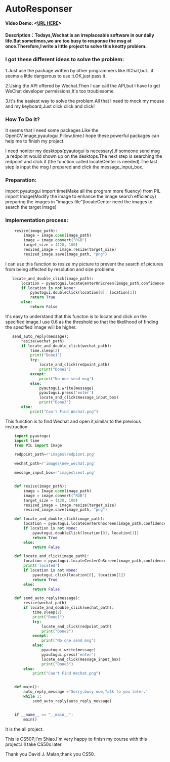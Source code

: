 # AutoResponser
#### Video Demo:  <[URL HERE](https://www.youtube.com/watch?v=dJ-SYXPO8tA)>
#### Description：Todays,Wechat is an irreplaceable software in our daily life.But sometimes,we are too busy to response the msg at once.Therefore,I write a little project to solve this knotty problem.

### I got these different ideas to solve the problem:

1.Just use the package written by other programmers like ItChat,but...it seems a little dangerous to use it.OK,just pass it.

2.Using the API offered by Wechat.Then I can call the API,but I have to get WeChat developer permissions,It's too troublesome

3.It's the easiest way to solve the problem.All that I need to mock my mouse and my keyboard,Just click click and click!

### How To Do It?

It seems that I need some packages.Like the OpenCV,image,pyautogui,Pillow,time.I hope these powerful packages can help me to finish my project.

I need nonitor my desktops(pyautogui is necessary),if someone send msg ,a redpoint would shown up on the desktops.The next step is searching the redpoint and click it (the function called locateCenter is needed).The last step is input the msg I prepared and click the message_input_box.

### Preparation:

import pyautogui
import time(Make all the program more fluency)
from PIL import Image(Modify the image to enhance the image search efficiency)
preparing the images in "images file"(locateCenter need the images to search the target image)

### Implementation process:

```python
    resize(image_path):
        image = Image.open(image_path)
        image = image.convert("RGB")
        target_size = (120, 100)
        resized_image = image.resize(target_size)
        resized_image.save(image_path, "png")
```
 I can use this function to resize my picture to prevent the search of pictures from being affected by resolution and size problems

 ```python
    locate_and_double_click(image_path):
        location = pyautogui.locateCenterOnScreen(image_path,confidence=0.6)
        if location is not None:
            pyautogui.doubleClick(location[0], location[1])
            return True
        else:
            return False
 ```
 It's easy to understand that this functon is to locate and click on the specified image.I use 0.6 as the threshold so that the likelihood of finding the specified image will be higher.

 ```python
    send_auto_reply(message):
        resize(wechat_path)
        if locate_and_double_click(wechat_path):
            time.sleep(2)
            print("Done1")
            try:
                locate_and_click(redpoint_path)
                print("Done2")
            except:
                print("No one send msg")
            else:
                pyautogui.write(message)
                pyautogui.press('enter')
                locate_and_click(message_input_box)
                print("Done3")
        else:
            print("Can't Find Wechat.png")
 ```
 This function is to find Wechat and open it,similar to the previous instruction.

```python
    import pyautogui
    import time
    from PIL import Image

    redpoint_path=r'images\redpiont.png'

    wechat_path=r'images\new_wechat.png'

    message_input_box=r'images\sent.png'


    def resize(image_path):
        image = Image.open(image_path)
        image = image.convert("RGB")
        target_size = (120, 100)
        resized_image = image.resize(target_size)
        resized_image.save(image_path, "png")

    def locate_and_double_click(image_path):
        location = pyautogui.locateCenterOnScreen(image_path,confidence=0.6)
        if location is not None:
            pyautogui.doubleClick(location[0], location[1])
            return True
        else:
            return False

    def locate_and_click(image_path):
        location = pyautogui.locateCenterOnScreen(image_path,confidence=0.8)
        print('located')
        if location is not None:
            pyautogui.click(location[0], location[1])
            return True
        else:
            return False

    def send_auto_reply(message):
        resize(wechat_path)
        if locate_and_double_click(wechat_path):
            time.sleep(2)
            print("Done1")
            try:
                locate_and_click(redpoint_path)
                print("Done2")
            except:
                print("No one send msg")
            else:
                pyautogui.write(message)
                pyautogui.press('enter')
                locate_and_click(message_input_box)
                print("Done3")
        else:
            print("Can't Find Wechat.png")


    def main():
        auto_reply_message ='Sorry,busy now,Talk to you later.'
        while 1:
            send_auto_reply(auto_reply_message)


    if __name__ == "__main__":
        main()
```
It is the all project.

This is CS50P,I'm Shiao.I'm very happy to finish my course with this project.I'll take CS50x later.

Thank you David J. Malan,thank you CS50.
